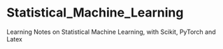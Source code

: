 # Statistical_Machine_Learning
Learning Notes on Statistical Machine Learning, with Scikit, PyTorch and Latex
